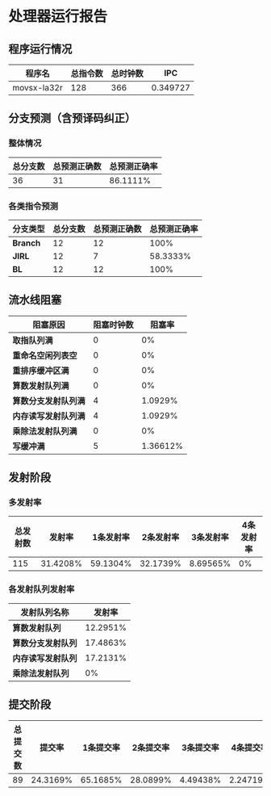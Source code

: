 # 处理器运行报告
## 程序运行情况
|程序名|总指令数|总时钟数|IPC|
|---|---|---|---|
|movsx-la32r|128|366|0.349727|

## 分支预测（含预译码纠正）
### 整体情况
|总分支数|总预测正确数|总预测正确率|
|---|---|---|
|36|31|86.1111%|

### 各类指令预测
|分支类型|总分支数|总预测正确数|总预测正确率|
|---|---|---|---|
|**Branch**| 12 | 12 | 100%|
|**JIRL**| 12 | 7 | 58.3333%|
|**BL**| 12 | 12 | 100%|

## 流水线阻塞
|阻塞原因|阻塞时钟数|阻塞率|
|---|---|---|
|**取指队列满**| 0 | 0%|
|**重命名空闲列表空**|0 | 0%|
|**重排序缓冲区满**|0 | 0%|
|**算数发射队列满**|0 | 0%|
|**算数分支发射队列满**|4 | 1.0929%|
|**内存读写发射队列满**|4 | 1.0929%|
|**乘除法发射队列满**|0 | 0%|
|**写缓冲满**|5 | 1.36612%|

## 发射阶段
### 多发射率
|总发射数|发射率|1条发射率|2条发射率|3条发射率|4条发射率|
|---|---|---|---|---|---|
|115|31.4208%|59.1304%|32.1739%|8.69565%|0%|

### 各发射队列发射率
|发射队列名称|发射率|
|---|---|
|**算数发射队列**|12.2951%|
|**算数分支发射队列**|17.4863%|
|**内存读写发射队列**|17.2131%|
|**乘除法发射队列**|0%|

## 提交阶段
|总提交数|提交率|1条提交率|2条提交率|3条提交率|4条提交率|
|---|---|---|---|---|---|
|89|24.3169%|65.1685%|28.0899%|4.49438%|2.24719%|
